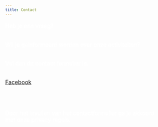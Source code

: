 ```yaml
---
title: Contact
---
```

<FONT SIZE="+1" COLOR="#FFFFFF" FACE="">

Heb je een vraag? <br><br>

Wil je geinformeerd worden over onze activiteiten? <br><br>

Vul dan dit contact formulier in.<br><br>

<a class="icon icon-facebook" href="https://www.facebook.com/schakelretie.retie" target="_blank">Facebook</a>

<br>

<br>

Door het invullen van het contactformulier ga je akkoord met onze privacy regels.<br>

<br>

</FONT>
